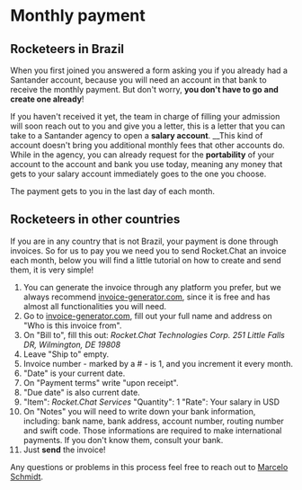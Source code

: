 # Monthly payment

## Rocketeers in Brazil

When you first joined you answered a form asking you if you already had a Santander account, because you will need an account in that bank to receive the monthly payment. But don't worry, **you don't have to go and create one already**!

If you haven't received it yet, the team in charge of filling your admission will soon reach out to you and give you a letter, this is a letter that you can take to a Santander agency to open a **salary account**. \_\_This kind of account doesn't bring you additional monthly fees that other accounts do. While in the agency, you can already request for the **portability** of your account to the account and bank you use today, meaning any money that gets to your salary account immediately goes to the one you choose.

The payment gets to you in the last day of each month.

## Rocketeers in other countries

If you are in any country that is not Brazil, your payment is done through invoices. So for us to pay you we need you to send Rocket.Chat an invoice each month, below you will find a little tutorial on how to create and send them, it is very simple!

1. You can generate the invoice through any platform you prefer, but we always recommend [invoice-generator.com](http://invoice-generator.com/), since it is free and has almost all functionalities you will need.
2. Go to [invoice-generator.com](http://invoice-generator.com/), fill out your full name and address on "Who is this invoice from".
3. On "Bill to", fill this out: _Rocket.Chat Technologies Corp. 251 Little Falls DR, Wilmington, DE 19808_
4. Leave "Ship to" empty.
5. Invoice number - marked by a \# - is 1, and you increment it every month.
6. "Date" is your current date.
7. On "Payment terms" write "upon receipt".
8. "Due date" is also current date.
9. "Item": _Rocket.Chat Services_ "Quantity": 1 "Rate": Your salary in USD
10. On "Notes" you will need to write down your bank information, including: bank name, bank address, account number, routing number and swift code. Those informations are required to make international payments. If you don't know them, consult your bank.
11. Just **send** the invoice! 

Any questions or problems in this process feel free to reach out to [Marcelo Schmidt](mailto:marcelo.schmidt@rocket.chat).

